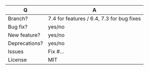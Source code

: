 | Q             | A                                                                                                                 |
|---------------|-------------------------------------------------------------------------------------------------------------------|
| Branch?       | 7.4 for features / 6.4, 7.3 for bug fixes                                                                         |
| Bug fix?      | yes/no                                                                                                            |
| New feature?  | yes/no <!-- if yes, also update src/**/CHANGELOG.md -->                                                           |
| Deprecations? | yes/no <!-- if yes, also update UPGRADE-*.md and src/**/CHANGELOG.md -->                                          |
| Issues        | Fix #... <!-- prefix each issue number with "Fix #"; no need to create an issue if none exists, explain below --> |
| License       | MIT                                                                                                               |

<!--
🛠️ Replace this text with a concise explanation of your change:
- What it does and why it's needed
- A simple example of how it works (include PHP, YAML, etc.)
- If it modifies existing behavior, include a before/after comparison

Contributor guidelines:
- ✅ Add tests and ensure they pass
- 🐞 Bug fixes must target the **lowest maintained** branch where they apply
  https://symfony.com/releases#maintained-symfony-branches
- ✨ New features and deprecations must target the **feature** branch
  and must add an entry to the changelog file of the patched component:
  https://symfony.com/doc/current/contributing/code/conventions.html#writing-a-changelog-entry
- 🔒 Do not break backward compatibility:
  https://symfony.com/bc
-->